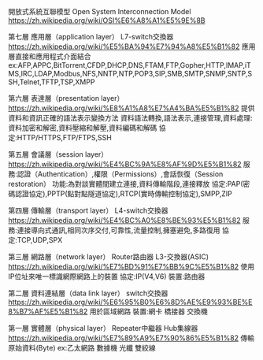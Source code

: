 開放式系統互聯模型 Open System Interconnection Model
https://zh.wikipedia.org/wiki/OSI%E6%A8%A1%E5%9E%8B

第七層 應用層（application layer）    L7-switch交換器    https://zh.wikipedia.org/wiki/%E5%BA%94%E7%94%A8%E5%B1%82
應用層直接和應用程式介面結合   ex:AFP,APPC,BitTorrent,CFDP,DHCP,DNS,FTAM,FTP,Gopher,HTTP,IMAP,iTMS,IRC,LDAP,Modbus,NFS,NNTP,NTP,POP3,SIP,SMB,SMTP,SNMP,SNTP,SSH,Telnet,TFTP,TSP,XMPP
  
第六層 表達層（presentation layer）   https://zh.wikipedia.org/wiki/%E8%A1%A8%E7%A4%BA%E5%B1%82
提供資料和資訊正確的語法表示變換方法  資料語法轉換,語法表示,連接管理,資料處理:資料加密和解密,資料壓縮和解壓,資料編碼和解碼   協定:HTTP/HTTPS,FTP/FTPS,SSH

第五層 會議層（session layer）    https://zh.wikipedia.org/wiki/%E4%BC%9A%E8%AF%9D%E5%B1%82
服務:認證（Authentication）,權限（Permissions）,會話恢復（Session restoration）   功能:為對談實體間建立連接,資料傳輸階段,連接釋放   協定:PAP(密碼認證協定),PPTP(點對點隧道協定),RTCP(實時傳輸控制協定),SMPP,ZIP

第四層 傳輸層（transport layer）    L4-switch交換器    https://zh.wikipedia.org/wiki/%E4%BC%A0%E8%BE%93%E5%B1%82
服務:連接導向式通訊,相同次序交付,可靠性,流量控制,擁塞避免,多路復用    協定:TCP,UDP,SPX

第三層 網路層（network layer）    Router路由器 L3-交換器(ASIC)    https://zh.wikipedia.org/wiki/%E7%BD%91%E7%BB%9C%E5%B1%82
使用IP位址來唯一標識網際網路上的裝置   協定:IP(V4,V6) 裝置:路由器

第二層 資料連結層（data link layer）    switch交換器   https://zh.wikipedia.org/wiki/%E6%95%B0%E6%8D%AE%E9%93%BE%E8%B7%AF%E5%B1%82
用於區域網路  裝置:網卡 橋接器 交換機

第一層 實體層（physical layer）   Repeater中繼器 Hub集線器    https://zh.wikipedia.org/wiki/%E7%89%A9%E7%90%86%E5%B1%82
傳輸原始資料(Byte) ex:乙太網路 數據機 光纖 雙絞線
